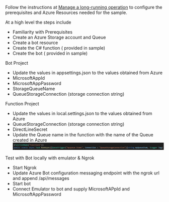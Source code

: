

Follow the instructions  at [Manage a long-running operation](https://docs.microsoft.com/en-us/azure/bot-service/bot-builder-howto-long-operations-guidance?view=azure-bot-service-4.0) to configure the prerequisites and Azure Resources needed for the sample.

At a high level the steps include 

- Familiarity  with Prerequisites
- Create an Azure Storage account and Queue
- Create a bot resource
- Create the C# function ( provided in sample)
- Create the bot ( provided in sample)


Bot Project 
- Update the values in appsettings.json to the values obtained from Azure
- MicrosoftAppId
- MicrosoftAppPassword
- StorageQueueName
- QueueStorageConnection (storage connection string)


Function Project
- Update the values in local.settings.json to the values obtained from Azure
- QueueStorageConnection (storage connection string)
- DirectLineSecret
- Update the Queue name in the function with the name of the Queue created in Azure
![alt text](Function-Queue.png)


Test with Bot locally with emulator & Ngrok
- Start Ngrok 
- Update Azure Bot configuration messaging endpoint with the ngrok url and append /api/messages
- Start bot 
- Connect Emulator to bot and supply MicrosoftAPpId and MicrosoftAppPassword
